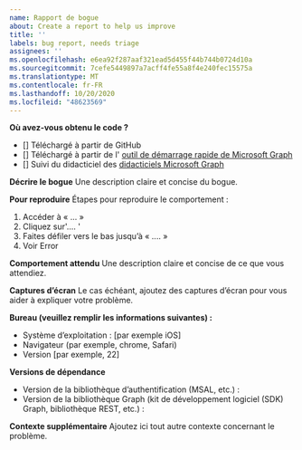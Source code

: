 ```yaml
---
name: Rapport de bogue
about: Create a report to help us improve
title: ''
labels: bug report, needs triage
assignees: ''
ms.openlocfilehash: e6ea92f287aaf321ead5d455f44b744b0724d10a
ms.sourcegitcommit: 7cefe5449897a7acff4fe55a8f4e240fec15575a
ms.translationtype: MT
ms.contentlocale: fr-FR
ms.lasthandoff: 10/20/2020
ms.locfileid: "48623569"
---
```

**Où avez-vous obtenu le code ?**
- [] Téléchargé à partir de GitHub
- [] Téléchargé à partir de l' [outil de démarrage rapide de Microsoft Graph](https://developer.microsoft.com/graph/quick-start)
- [] Suivi du didacticiel des [didacticiels Microsoft Graph](https://docs.microsoft.com/graph/tutorials)

**Décrire le bogue** Une description claire et concise du bogue.

**Pour reproduire** Étapes pour reproduire le comportement :
1. Accéder à « ... »
2. Cliquez sur'.... '
3. Faites défiler vers le bas jusqu’à « .... »
4. Voir Error

**Comportement attendu** Une description claire et concise de ce que vous attendiez.

**Captures d’écran** Le cas échéant, ajoutez des captures d’écran pour vous aider à expliquer votre problème.

**Bureau (veuillez remplir les informations suivantes) :**
 - Système d’exploitation : [par exemple iOS]
 - Navigateur (par exemple, chrome, Safari)
 - Version [par exemple, 22]

**Versions de dépendance**
 - Version de la bibliothèque d’authentification (MSAL, etc.) :
 - Version de la bibliothèque Graph (kit de développement logiciel (SDK) Graph, bibliothèque REST, etc.) :  

**Contexte supplémentaire** Ajoutez ici tout autre contexte concernant le problème.
